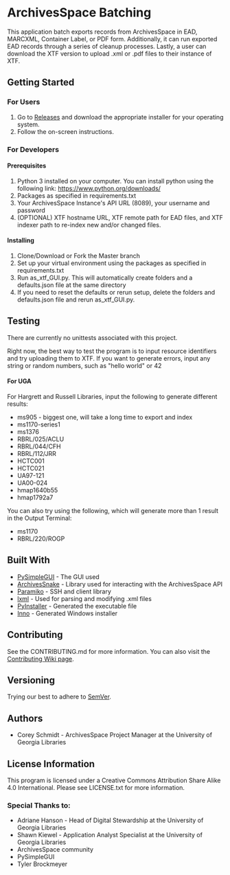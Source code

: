 # ArchivesSpace Batching

This application batch exports records from ArchivesSpace in EAD, MARCXML, Container Label, or PDF form. 
Additionally, it can run exported EAD records through a series of cleanup processes. Lastly, a user can
download the XTF version to upload .xml or .pdf files to their instance of XTF.

## Getting Started

### For Users
1. Go to [Releases](https://github.com/uga-libraries/ASpace_Batch_Export-Cleanup-Upload/releases) and download the 
appropriate installer for your operating system.
2. Follow the on-screen instructions.

### For Developers

#### Prerequisites
1. Python 3 installed on your computer. You can install python using the following link:
https://www.python.org/downloads/
2. Packages as specified in requirements.txt
3. Your ArchivesSpace Instance's API URL (8089), your username and password
4. (OPTIONAL) XTF hostname URL, XTF remote path for EAD files, and XTF indexer path to re-index new and/or changed 
files.

#### Installing
1. Clone/Download or Fork the Master branch
2. Set up your virtual environment using the packages as specified in requirements.txt
3. Run as_xtf_GUI.py. This will automatically create folders and a defaults.json file at the same directory
4. If you need to reset the defaults or rerun setup, delete the folders and defaults.json file and rerun as_xtf_GUI.py.

## Testing
There are currently no unittests associated with this project.

Right now, the best way to test the program is to input resource identifiers and try uploading
them to XTF. If you want to generate errors, input any string or random numbers, such as "hello world"
or 42

#### For UGA
For Hargrett and Russell Libraries, input the following to generate different results:

* ms905 - biggest one, will take a long time to export and index
* ms1170-series1
* ms1376
* RBRL/025/ACLU
* RBRL/044/CFH
* RBRL/112/JRR
* HCTC001
* HCTC021
* UA97-121
* UA00-024
* hmap1640b55
* hmap1792a7

You can also try using the following, which will generate more than 1 result in the Output Terminal:
* ms1170
* RBRL/220/ROGP

## Built With
* [PySimpleGUI](https://github.com/PySimpleGUI/PySimpleGUI) - The GUI used
* [ArchivesSnake](https://github.com/archivesspace-labs/ArchivesSnake) - Library used for interacting with the 
ArchivesSpace API
* [Paramiko](https://github.com/paramiko/paramiko) - SSH and client library
* [lxml](https://github.com/lxml/lxml) - Used for parsing and modifying .xml files
* [PyInstaller](https://github.com/pyinstaller/pyinstaller) - Generated the executable file
* [Inno](https://jrsoftware.org/isinfo.php) - Generated Windows installer

## Contributing
See the CONTRIBUTING.md for more information. You can also visit the 
[Contributing Wiki page](https://github.com/uga-libraries/ASpace_Batch_Export-Cleanup-Upload/wiki/Contributing).

## Versioning
Trying our best to adhere to [SemVer](https://semver.org/).

## Authors
* Corey Schmidt - ArchivesSpace Project Manager at the University of Georgia Libraries

## License Information

This program is licensed under a Creative Commons Attribution Share Alike 4.0 International. Please see LICENSE.txt for 
more information.

### Special Thanks to:
* Adriane Hanson - Head of Digital Stewardship at the University of Georgia Libraries
* Shawn Kiewel - Application Analyst Specialist at the University of Georgia Libraries
* ArchivesSpace community
* PySimpleGUI
* Tyler Brockmeyer
